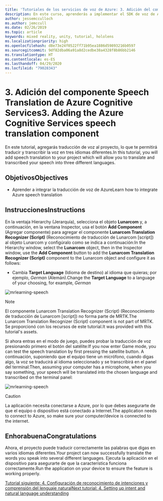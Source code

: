 ```yaml
---
title: 'Tutoriales de los servicios de voz de Azure: 3. Adición del componente Speech Translation de Azure Cognitive Services'
description: En este curso, aprenderás a implementar el SDK de voz de Azure dentro de una aplicación de realidad mixta.
author: jessemcculloch
ms.author: jemccull
ms.date: 02/26/2019
ms.topic: article
keywords: mixed reality, unity, tutorial, hololens
ms.localizationpriority: high
ms.openlocfilehash: d8e73e24f0522ff71b95ea1886d59893216b0597
ms.sourcegitcommit: 9df82dba06a91a8d2cedbe38a4328f8b86bb2146
ms.translationtype: HT
ms.contentlocale: es-ES
ms.lasthandoff: 04/29/2020
ms.locfileid: "79028343"
---
```

# <a name="3-adding-the-azure-cognitive-services-speech-translation-component"></a><span data-ttu-id="9efbd-105">3. Adición del componente Speech Translation de Azure Cognitive Services</span><span class="sxs-lookup"><span data-stu-id="9efbd-105">3. Adding the Azure Cognitive Services speech translation component</span></span>

<span data-ttu-id="9efbd-106">En este tutorial, agregarás traducción de voz al proyecto, lo que te permitirá traducir y transcribir la voz en tres idiomas diferentes.</span><span class="sxs-lookup"><span data-stu-id="9efbd-106">In this tutorial, you will add speech translation to your project which will allow you to translate and transcribed your speech into three different languages.</span></span>

## <a name="objectives"></a><span data-ttu-id="9efbd-107">Objetivos</span><span class="sxs-lookup"><span data-stu-id="9efbd-107">Objectives</span></span>

* <span data-ttu-id="9efbd-108">Aprender a integrar la traducción de voz de Azure</span><span class="sxs-lookup"><span data-stu-id="9efbd-108">Learn how to integrate Azure speech translation</span></span>

## <a name="instructions"></a><span data-ttu-id="9efbd-109">Instrucciones</span><span class="sxs-lookup"><span data-stu-id="9efbd-109">Instructions</span></span>

<span data-ttu-id="9efbd-110">En la ventaja Hierarchy (Jerarquía), selecciona el objeto **Lunarcom** y, a continuación, en la ventana Inspector, usa el botón **Add Component** (Agregar componente) para agregar el componente **Lunarcom Translation Recognizer (Script)** (Reconocimiento de traducción de Lunarcom [script]) al objeto Lunarcom y configúralo como se indica a continuación:</span><span class="sxs-lookup"><span data-stu-id="9efbd-110">In the Hierarchy window, select the **Lunarcom** object, then in the Inspector window, use the **Add Component** button to add the **Lunarcom Translation Recognizer (Script)** component to the Lunarcom object and configure it as follows:</span></span>

* <span data-ttu-id="9efbd-111">Cambia **Target Language** (Idioma de destino) al idioma que quieras; por ejemplo, _German_ (Alemán).</span><span class="sxs-lookup"><span data-stu-id="9efbd-111">Change the **Target Language** to a language of your choosing, for example, _German_</span></span>

![mrlearning-speech](images/mrlearning-speech/tutorial3-section1-step1-1.png)

> [!NOTE]
> <span data-ttu-id="9efbd-113">El componente Lunarcom Translation Recognizer (Script) (Reconocimiento de traducción de Lunarcom [script]) no forma parte de MRTK.</span><span class="sxs-lookup"><span data-stu-id="9efbd-113">The Lunarcom Translation Recognizer (Script) component is not part of MRTK.</span></span> <span data-ttu-id="9efbd-114">Se proporcionó con los recursos de este tutorial.</span><span class="sxs-lookup"><span data-stu-id="9efbd-114">It was provided with this tutorial's assets.</span></span>

<span data-ttu-id="9efbd-115">Si ahora entras en el modo de juego, puedes probar la traducción de voz presionando primero el botón del satélite:</span><span class="sxs-lookup"><span data-stu-id="9efbd-115">If you now enter Game mode, you can test the speech translation by first pressing the satellite button.</span></span> <span data-ttu-id="9efbd-116">A continuación, suponiendo que el equipo tiene un micrófono, cuando digas algo, la voz se traducirá al idioma seleccionado y se transcribirá en el panel del terminal:</span><span class="sxs-lookup"><span data-stu-id="9efbd-116">Then, assuming your computer has a microphone, when you say something, your speech will be translated into the chosen language and transcribed on the terminal panel:</span></span>

![mrlearning-speech](images/mrlearning-speech/tutorial3-section1-step1-2.png)

> [!CAUTION]
> <span data-ttu-id="9efbd-118">La aplicación necesita conectarse a Azure, por lo que debes asegurarte de que el equipo o dispositivo está conectado a Internet.</span><span class="sxs-lookup"><span data-stu-id="9efbd-118">The application needs to connect to Azure, so make sure your computer/device is connected to the internet.</span></span>

## <a name="congratulations"></a><span data-ttu-id="9efbd-119">Enhorabuena</span><span class="sxs-lookup"><span data-stu-id="9efbd-119">Congratulations</span></span>

<span data-ttu-id="9efbd-120">Ahora, el proyecto puede traducir correctamente las palabras que digas en varios idiomas diferentes.</span><span class="sxs-lookup"><span data-stu-id="9efbd-120">Your project can now successfully translate the words you speak into several different languages.</span></span> <span data-ttu-id="9efbd-121">Ejecuta la aplicación en el dispositivo para asegurarte de que la característica funciona correctamente.</span><span class="sxs-lookup"><span data-stu-id="9efbd-121">Run the application on your device to ensure the feature is working properly.</span></span>

[<span data-ttu-id="9efbd-122">Tutorial siguiente: 4. Configuración de reconocimiento de intenciones y comprensión del lenguaje natural</span><span class="sxs-lookup"><span data-stu-id="9efbd-122">Next tutorial: 4. Setting up intent and natural language understanding</span></span>](mrlearning-speechSDK-ch4.md)
